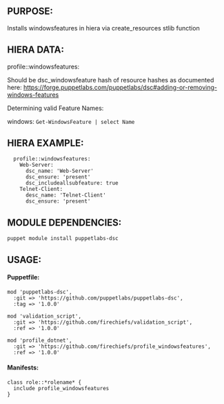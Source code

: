 ## PURPOSE:

Installs windowsfeatures in hiera via create_resources stlib function

## HIERA DATA:

profile::windowsfeatures:

Should be dsc_windowsfeature hash of resource hashes as documented here:
https://forge.puppetlabs.com/puppetlabs/dsc#adding-or-removing-windows-features

Determining valid Feature Names:

  windows:
  ```Get-WindowsFeature | select Name```

## HIERA EXAMPLE:
```
  profile::windowsfeatures:
    Web-Server:
      dsc_name: 'Web-Server'
      dsc_ensure: 'present'
      dsc_includeallsubfeature: true
    Telnet-Client:
      desc_name: 'Telnet-Client'
      dsc_ensure: 'present'

```

## MODULE DEPENDENCIES:
```
puppet module install puppetlabs-dsc
```
## USAGE:

#### Puppetfile:
```
mod 'puppetlabs-dsc',
  :git => 'https://github.com/puppetlabs/puppetlabs-dsc',
  :tag => '1.0.0'

mod 'validation_script',
  :git => 'https://github.com/firechiefs/validation_script',
  :ref => '1.0.0'

mod 'profile_dotnet',
  :git => 'https://github.com/firechiefs/profile_windowsfeatures',
  :ref => '1.0.0'
```
#### Manifests:
```
class role::*rolename* {
  include profile_windowsfeatures
}
```

